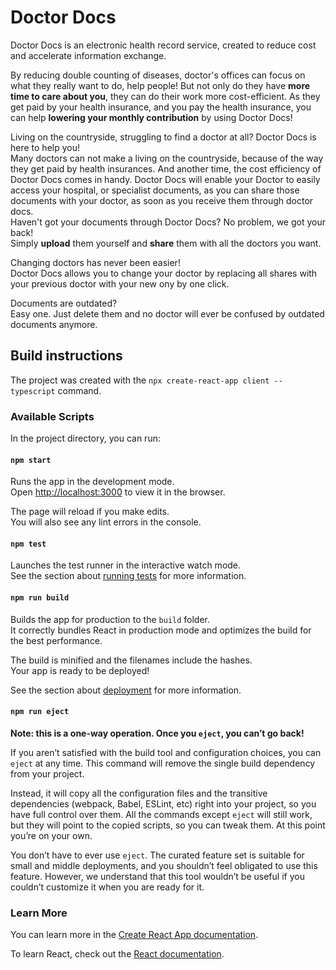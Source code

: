 # Doctor Docs

Doctor Docs is an electronic health record service, created to reduce cost and accelerate information exchange.

By reducing double counting of diseases, doctor's offices can focus on what they really want to do, help people!
But not only do they have **more time to care about you**, they can do their work more cost-efficient. As they get paid
by
your health insurance, and you pay the health insurance, you can help **lowering your monthly contribution** by using
Doctor Docs!

Living on the countryside, struggling to find a doctor at all? Doctor Docs is here to help you!  
Many doctors can not make a living on the countryside, because of the way they get paid by health insurances.
And another time, the cost efficiency of Doctor Docs comes in handy. Doctor Docs will enable your Doctor to easily
access your hospital, or specialist documents, as you can share those documents with your doctor, as soon as you receive
them through doctor docs.  
Haven't got your documents through Doctor Docs? No problem, we got your back!  
Simply **upload** them yourself and **share** them with all the doctors you want.

Changing doctors has never been easier!  
Doctor Docs allows you to change your doctor by replacing all shares with your previous doctor with your new ony by one
click.

Documents are outdated?  
Easy one. Just delete them and no doctor will ever be confused by outdated documents anymore.

## Build instructions

The project was created with the `npx create-react-app client --typescript` command.

### Available Scripts

In the project directory, you can run:

#### `npm start`

Runs the app in the development mode.  
Open [http://localhost:3000](http://localhost:3000) to view it in the browser.

The page will reload if you make edits.  
You will also see any lint errors in the console.

#### `npm test`

Launches the test runner in the interactive watch mode.  
See the section about [running tests](https://facebook.github.io/create-react-app/docs/running-tests) for more
information.

#### `npm run build`

Builds the app for production to the `build` folder.  
It correctly bundles React in production mode and optimizes the build for the best performance.

The build is minified and the filenames include the hashes.  
Your app is ready to be deployed!

See the section about [deployment](https://facebook.github.io/create-react-app/docs/deployment) for more information.

#### `npm run eject`

**Note: this is a one-way operation. Once you `eject`, you can’t go back!**

If you aren’t satisfied with the build tool and configuration choices, you can `eject` at any time. This command will
remove the single build dependency from your project.

Instead, it will copy all the configuration files and the transitive dependencies (webpack, Babel, ESLint, etc) right
into your project, so you have full control over them. All the commands except `eject` will still work, but they will
point to the copied scripts, so you can tweak them. At this point you’re on your own.

You don’t have to ever use `eject`. The curated feature set is suitable for small and middle deployments, and you
shouldn’t feel obligated to use this feature. However, we understand that this tool wouldn’t be useful if you couldn’t
customize it when you are ready for it.

### Learn More

You can learn more in
the [Create React App documentation](https://facebook.github.io/create-react-app/docs/getting-started).

To learn React, check out the [React documentation](https://reactjs.org/).
